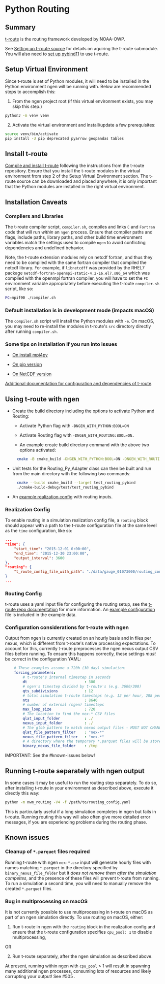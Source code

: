 # Python Routing

## Summary

[t-route](https://github.com/NOAA-OWP/t-route) is the routing framework developed by NOAA-OWP.

See [Setting up t-route source](DEPENDENCIES.md#t-route) for details on aquiring the t-route submodule.
You will also need to [set up pybind11](DEPENDENCIES.md#pybind11) to use t-route.

## Setup Virtual Environment

Since t-route is set of Python modules, it will need to be installed in the Python environment ngen will be running with. Below are recommended steps to accomplish this: 

1. From the ngen project root (if this virtual environment exists, you may skip this step.)

```sh
python3 -m venv venv
```

2. Activate the virtual environment and install/update a few prerequisites:

```sh
source venv/bin/activate
pip install -U pip deprecated pyarrow geopandas tables
```

## Install t-route

[Compile and install t-route](https://github.com/NOAA-OWP/t-route#usage-and-testing) following the instructions from the t-route repository.
Ensure that you install the t-route modules in the virtual environment from step 2 of the Setup Virtual Environment section.
The t-route source can be downloaded and placed anywhere, it is only important that the Python modules are installed in the right virtual environment.

## Installation Caveats

### Compilers and Libraries

The t-route compiler script, `compiler.sh`, compiles and links `C` and `Fortran` code that will run _within_ an `ngen` process.
Ensure that compiler paths and flags, include paths, library paths, and other build time environment variables match the settings used to compile `ngen` to avoid conflicting dependencies and undefined behavior.

Note, the t-route extension modules rely on netcdf fortran, and thus they need to be compiled with the same fortran compiler that compiled
the netcdf library.  For example, if `libnetcdff` was provided by the RHEL7 package `netcdf-fortran-openmpi-static-4.2-16.el7.x86_64`
which was compiled with the openmpi fortran compiler, you will have to set the `FC` environment variable appropriately before executing the t-route `compiler.sh` script, like so:

```sh
FC=mpif90 ./compiler.sh
```

### Default installation is in development mode (impacts macOS)

The `compiler.sh` script will install the Python modules with `-e`. On macOS, you may need to re-install the modules in t-route's `src` directory directly after running `compiler.sh`.

### Some tips on installation if you run into issues
  * [On install mpi4py](https://github.com/Unidata/netcdf4-python/issues/1296)

  * [On pip version](https://github.com/NOAA-OWP/t-route/issues/621)

  * [On NetCDF version](https://github.com/NOAA-OWP/t-route/issues/705)

[Additional documentation for configuration and dependencies of t-route](https://github.com/NOAA-OWP/t-route#configuration-and-dependencies).
 
## Using t-route with ngen
  * Create the build directory including the options to activate Python and Routing: 

      * Activate Python flag with `-DNGEN_WITH_PYTHON:BOOL=ON`

      * Activate Routing flag with `-DNGEN_WITH_ROUTING:BOOL=ON.`  

      * An example create build directory command with the above two options activated:

    ```sh
      cmake -B cmake_build -DNGEN_WITH_PYTHON:BOOL=ON -DNGEN_WITH_ROUTING:BOOL=ON -DNGEN_WITH_TESTS:BOOL=ON .
    ```  
  
  * Unit tests for the Routing_Py_Adapter class can then be built and run from the main directory with the following two commands:
  
    ```sh
      cmake --build cmake_build --target test_routing_pybind
      ./cmake-build-debug/test/test_routing_pybind
    ```
  * An [example realization config](../data/gauge_01073000/example_bmi_multi_realization_config_w_routing.json) with routing inputs.

### Realization Config

To enable routing in a simulation realization config file, a `routing` block should appear with a path to the t-route configuration file at the same level as the `time` configuration, like so:

```JSON
...
"time": {
    "start_time": "2015-12-01 0:00:00",
    "end_time": "2015-12-30 23:00:00",
    "output_interval": 3600
},
"routing": {
    "t_route_config_file_with_path": "./data/gauge_01073000/routing_config.yaml"
}
...
```

### Routing Config

t-route uses a yaml input file for configuring the routing setup, see the [t-route repo documentation](https://github.com/NOAA-OWP/t-route#configuration) for more information.  An [example configuration](../data/gauge_01073000/routing_config.yaml) file is included in the example data.

### Configuration considerations for t-route with ngen

Output from ngen is currently created on an hourly basis and in files per nexus, which is different from t-route's native processing expectations. To account for this, currently t-route preprocesses the ngen nexus output CSV files before running. To ensure this happens correctly, these settings *must* be correct in the configuration YAML:

```YAML
    # These examples assume a 720h (30 day) simulation:
    forcing_parameters:
        # t-route's internal timestep in seconds
        dt                          : 300
        # ngen's timestep divided by t-route's (e.g. 3600/300)
        qts_subdivisions            : 12 
        # total simulation t-route timesteps (e.g. 12 per hour, 288 per day)
        nts                         : 8640
        # number of external (ngen) timesteps
        max_loop_size               : 720
        # The location to find the nex-* CSV files
        qlat_input_folder           : ./ 
        nexus_input_folder          : ./
        # The glob pattern to match nexus output files - MUST NOT CHANGE!
        qlat_file_pattern_filter    : "nex-*"
        nexus_file_pattern_filter   : "nex-*"
        # A directory where the temporary *.parquet files will be stored
        binary_nexus_file_folder    : /tmp
```
IMPORTANT: See the #known-issues below!

## Running t-route separately with ngen output

In some cases it may be useful to run the routing step separately. To do so, after installing t-route in your environment as described above, execute it directly this way:

```sh
python -m nwm_routing -V4 -f /path/to/routing_config.yaml
```


This is particularly useful if a long simulation completes in ngen but fails in t-route. Running routing this way will also often give more detailed error messages, if you are experiencing problems during the routing phase.

## Known issues

### Cleanup of `*.parquet` files required

Running t-route with ngen `nex-*.csv` input will generate hourly files with names matching `*.parquet` in the directory specified by `binary_nexus_file_folder` but it *does not remove them after the simulation compeltes*, and the presence of these files will prevent t-route from running. To run a simulation a second time, you will need to manually remove the created `*.parquet` files.

### Bug in multiprocessing on macOS

It is not currently possible to use multiprocessing in t-route on macOS as part of an ngen simulation directly. To use routing on macOS, either:

1. Run t-route in ngen with the `routing` block in the realization config and ensure that the t-route configuration specifies `cpu_pool: 1` to disable multiprocessing,

OR

2. Run t-route separately, after the ngen simulation as described above.

At present, running within ngen with `cpu_pool` > 1 will result in spawning many additional ngen processes, consuming lots of resources and likely corrupting your output! See #505 .

